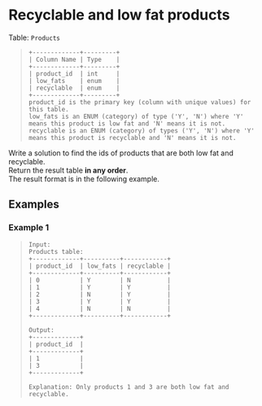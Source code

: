 # Recyclable and low fat products
Table: `Products`

> ```
> +-------------+---------+
> | Column Name | Type    |
> +-------------+---------+
> | product_id  | int     |
> | low_fats    | enum    |
> | recyclable  | enum    |
> +-------------+---------+
> product_id is the primary key (column with unique values) for this table.
> low_fats is an ENUM (category) of type ('Y', 'N') where 'Y' means this product is low fat and 'N' means it is not.
> recyclable is an ENUM (category) of types ('Y', 'N') where 'Y' means this product is recyclable and 'N' means it is not.
> ```
 

Write a solution to find the ids of products that are both low fat and recyclable.  
Return the result table **in any order**.  
The result format is in the following example.

 
## Examples
### Example 1

> ```
> Input:
> Products table:
> +-------------+----------+------------+
> | product_id  | low_fats | recyclable |
> +-------------+----------+------------+
> | 0           | Y        | N          |
> | 1           | Y        | Y          |
> | 2           | N        | Y          |
> | 3           | Y        | Y          |
> | 4           | N        | N          |
> +-------------+----------+------------+
>
> Output:
> +-------------+
> | product_id  |
> +-------------+
> | 1           |
> | 3           |
> +-------------+
>
> Explanation: Only products 1 and 3 are both low fat and recyclable.
> ```